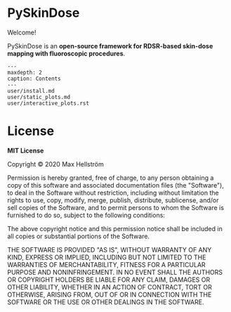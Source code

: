 # PySkinDose

Welcome!

PySkinDose is an __open-source framework for RDSR-based skin-dose mapping with fluoroscopic procedures__.

```{toctree}
---
maxdepth: 2
caption: Contents
---
user/install.md
user/static_plots.md
user/interactive_plots.rst
```

# License

**MIT License**

Copyright  &copy; 2020 Max Hellström

Permission is hereby granted, free of charge, to any person obtaining a copy of this software and associated documentation files (the "Software"), to deal in the Software without restriction, including without limitation the rights to use, copy, modify, merge, publish, distribute, sublicense, and/or sell copies of the Software, and to permit persons to whom the Software is furnished to do so, subject to the following conditions:

The above copyright notice and this permission notice shall be included in all copies or substantial portions of the Software.

THE SOFTWARE IS PROVIDED "AS IS", WITHOUT WARRANTY OF ANY KIND, EXPRESS OR IMPLIED, INCLUDING BUT NOT LIMITED TO THE WARRANTIES OF MERCHANTABILITY, FITNESS FOR A PARTICULAR PURPOSE AND NONINFRINGEMENT. IN NO EVENT SHALL THE AUTHORS OR COPYRIGHT HOLDERS BE LIABLE FOR ANY CLAIM, DAMAGES OR OTHER LIABILITY, WHETHER IN AN ACTION OF CONTRACT, TORT OR OTHERWISE, ARISING FROM, OUT OF OR IN CONNECTION WITH THE SOFTWARE OR THE USE OR OTHER DEALINGS IN THE SOFTWARE.
